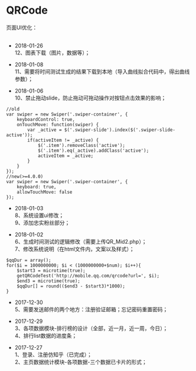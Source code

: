# QRCode <br>

页面UI优化：<br><br>

- 2018-01-26 <br>
12、图表下载（图片，数据等）；<br>

- 2018-01-08 <br>
11、需要将时间测试生成的结果下载到本地（导入曲线拟合代码中，得出曲线参数）；<br>


- 2018-01-06 <br>
10、禁止拖动slide，防止拖动可拖动操作对按钮点击效果的影响；<br>
```
//old
var swiper = new Swiper('.swiper-container', {
	keyboardControl: true,
	onTouchMove: function(swiper) {
		var _active = $('.swiper-slide').index($('.swiper-slide-active'));
		if(activeItem != _active) {
			$('.item').removeClass('active');
			$('.item').eq(_active).addClass('active');
			activeItem = _active;
		}
	}
});
//new(>=4.0.0)
var swiper = new Swiper('.swiper-container', {
	keyboard: true,
	allowTouchMove: false
});
```

- 2018-01-03 <br>
8、系统设置ui修改；<br>
9、添加忠实粉丝部分；<br>

- 2018-01-02 <br>
6、生成时间测试的逻辑修改（需要上传QR_Mid2.php）；<br>
7、修改系统说明（在html文件内，文案以及样式）；<br>
```
$qqDur = array();
for($i = 1000000000; $i < (1000000000+$num); $i++){
	$start3 = microtime(true);
	getQRCodeTest('http://mobile.qq.com/qrcode?url=', $i);
	$end3 = microtime(true);
	$qqDur[] = round(($end3 - $start3)*1000);
}
```

- 2017-12-30 <br>
5、需要发送邮件的两个地方：注册验证邮箱；忘记密码重置密码；<br>

- 2017-12-29 <br>
3、各项数据模块-排行榜的设计（全部，近一月，近一周，今日）；<br>
4、排行list数据的进度条；<br>

- 2017-12-27 <br>
1、登录、注册仿知乎（已完成）；<br>
2、主页数据统计模块-各项数据-三个数据已卡片的形式；<br>



